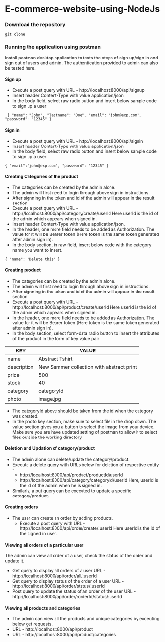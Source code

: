 # E-commerce-website-using-NodeJs


### Download the repository

`git clone`

### Running the application using postman

Install postman desktop application to tests the steps of sign up/sign in and sign out of users and admin. The authentication provided to admin can also be tested here.

#### Sign up
- Execute a post query with URL - http://localhost:8000/api/signup
- Insert header Content-Type with value application/json
- In the body field, select raw radio button and insert below sample code to sign up a user

` {
    "name": "John",
    "lastname": "Doe",
    "email": "john@exp.com",
    "password": "12345"
}`


#### Sign in
- Execute a post query with URL - http://localhost:8000/api/signin
- Insert header Content-Type with value application/json
- In the body field, select raw radio button and insert below sample code to sign up a user

`{
    "email":"john@exp.com",
    "password": "12345"
}
`

#### Creating Categories of the product
- The categories can be created by the admin alone.
- The admin will first need to login through above sign in instructions.
- After signning in the token and id of the admin will appear in the result section.
- Execute a post query with URL - http://localhost:8000/api/category/create/userId
  Here userId is the id of the admin which appears when signed in.
- Insert header Content-Type with value application/json.
- In the header, one more field needs to be added as Authorization. The value for it will be Bearer token (Here token is the same token generated after admin sign in).
- In the body section, in raw field, insert below code with the category name you want to insert.

`
{
    "name": "Delete this"
}
`


#### Creating product
- The categories can be created by the admin alone.
- The admin will first need to login through above sign in instructions.
- After signning in the token and id of the admin will appear in the result section.
- Execute a post query with URL - http://localhost:8000/api/product/create/userId
  Here userId is the id of the admin which appears when signed in.
- In the header, one more field needs to be added as Authorization. The value for it will be Bearer token (Here token is the same token generated after admin sign in).
- In the body section, select form-data radio button to insert the attributes of the product in the form of key value pair
 
 | KEY       |     VALUE     |
 |   -----   |      -----    |
name         |  Abstract Tshirt
description  | New Summer collection with abstract print
price        |  500
stock        |  40
category     |  categoryId
photo        |   image.jpg


- The categoryId above should be taken from the id when the category was created.
- In the photo key section, make sure to select file in the drop down. The value section gives you a button to select the image from your device. Make sure you are have updated setting of postman to allow it to select files outside the working directory.




#### Deletion and Updation of category/product
- The admin alone can delete/update the category/product.
- Execute a delete query with URLs below for deletion of respective entity -
   - http://localhost:8000/api/product/productId/userId
   - http://localhost:8000/api/category/categoryId/userId
   Here, userId is the id of the admin when he is signed in.
- Similarly, a put query can be executed to update a specific category/product.



#### Creating orders
- The user can create an order by adding products.
  - Execute a post query with URL - http://localhost:8000/api/order/create/:userId
    Here userId is the id of the signed in user.



#### Viewing all orders of a particular user
The admin can view all order of a user, check the status of the order and update it.
  - Get query to display all orders of a user URL - http://localhost:8000/api/order/all/:userId
  - Get query to display status of the order of a user URL - http://localhost:8000/api/order/status/:userId
  - Post query to update the status of an order of the user URL - http://localhost:8000/api/order/:orderId/status/:userId


#### Viewing all products and categories
- The admin can view all the products and unique categories by exceuting below get requests.
 - URL - http://localhost:8000/api/product
 - URL - http://localhost:8000/api/product/categories
 








